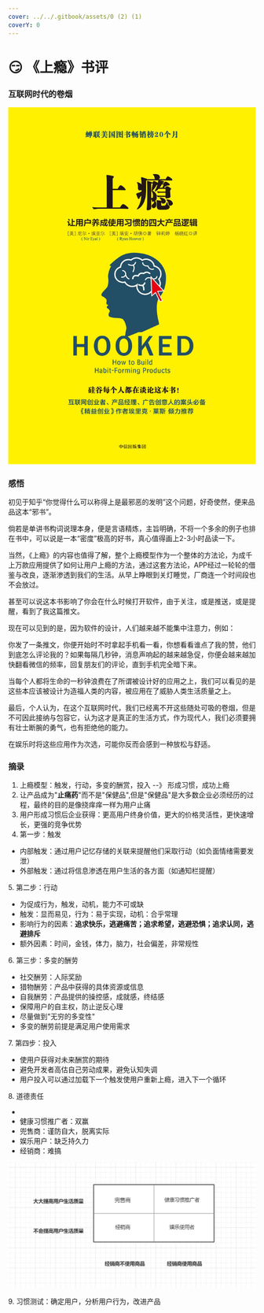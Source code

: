```yaml
---
cover: ../../.gitbook/assets/0 (2) (1)
coverY: 0
---
```


# 😏 《上瘾》书评

### 互联网时代的卷烟

![](<../../.gitbook/assets/0 (2) (1)>)

### 感悟

初见于知乎“你觉得什么可以称得上是最邪恶的发明”这个问题，好奇使然，便来品品这本“邪书”。

倘若是单讲书构词说理本身，便是言语精炼，主旨明确，不将一个多余的例子也排在书中，可以说是一本“密度”极高的好书，真心值得画上2-3小时品读一下。

当然，《上瘾》的内容也值得了解，整个上瘾模型作为一个整体的方法论，为成千上万款应用提供了如何让用户上瘾的方法，通过这套方法论，APP经过一轮轮的借鉴与改良，逐渐渗透到我们的生活。从早上睁眼到关灯睡觉，厂商连一个时间段也不会放过。

甚至可以说这本书影响了你会在什么时候打开软件，由于关注，或是推送，或是提醒，看到了我这篇推文。

现在可以见到的是，因为软件的设计，人们越来越不能集中注意力，例如：

你发了一条推文，你便开始时不时拿起手机看一看，你想看看谁点了我的赞，他们到底怎么评论我的？如果每隔几秒钟，消息声响起的越来越急促，你便会越来越加快翻看微信的频率，回复朋友们的评论，直到手机完全暗下来。

当每个人都将生命的一秒钟浪费在了所谓被设计好的应用之上，我们可以看见的是这些本应该被设计为造福人类的内容，被应用在了威胁人类生活质量之上。

最后，个人认为，在这个互联网时代，我们已经离不开这些随处可吸的卷烟，但是不可因此接纳与包容它，认为这才是真正的生活方式，作为现代人，我们必须要拥有壮士断腕的勇气，也有拒绝他的能力。

在娱乐时将这些应用作为次选，可能你反而会感到一种放松与舒适。

### 摘录

1. 上瘾模型：触发，行动，多变的酬赏，投入 --》 形成习惯，成功上瘾
2. 让产品成为"**止痛药**"而不是"保健品",但是"保健品"是大多数企业必须经历的过程，最终的目的是像挠痒痒一样为用户止痛
3. 用户形成习惯后企业获得：更高用户终身价值，更大的价格灵活性，更快速增长，更强的竞争优势
4. 第一步：触发

* 内部触发：通过用户记忆存储的关联来提醒他们采取行动（如负面情绪需要发泄）
* 外部触发：通过将信息渗透在用户生活的各方面（如通知栏提醒）

&#x20; 5\. 第二步：行动

* 为促成行为，触发，动机，能力不可或缺
* 触发：显而易见，行为：易于实现，动机：合乎常理
* 影响行为的因素：**追求快乐，逃避痛苦；追求希望，逃避恐惧；追求认同，逃避排斥**
* 额外因素：时间，金钱，体力，脑力，社会偏差，非常规性

&#x20; 6\. 第三步：多变的酬劳

* 社交酬劳：人际奖励
* 猎物酬劳：产品中获得的具体资源或信息
* 自我酬劳：产品提供的操控感，成就感，终结感
* 保障用户的自主权，防止逆反心理
* 尽量做到"无穷的多变性"
* 多变的酬劳前提是满足用户使用需求

&#x20; 7\. 第四步：投入

* 使用户获得对未来酬赏的期待
* 避免开发者高估自己劳动成果，避免认知失调
* 用户投入可以通过加载下一个触发使用户重新上瘾，进入下一个循环

&#x20;8\. 道德责任

*
* 健康习惯推广者：双赢
* 兜售商：谨防自大，脱离实际
* 娱乐用户：缺乏持久力
* 经销商：难搞

![](<../../.gitbook/assets/1 (1)>)

&#x20; 9\. 习惯测试：确定用户，分析用户行为，改进产品
